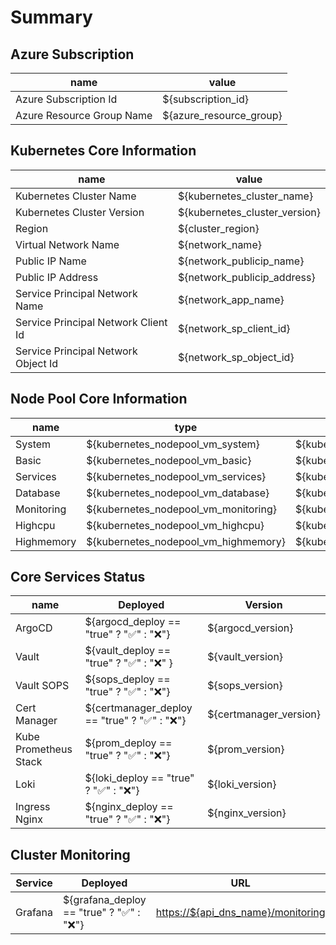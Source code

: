 # Summary

## Azure Subscription

name  | value
------- | --------
Azure Subscription Id | ${subscription_id}
Azure Resource Group Name | ${azure_resource_group}

## Kubernetes Core Information

name  | value
------- | --------
Kubernetes Cluster Name | ${kubernetes_cluster_name}
Kubernetes Cluster Version | ${kubernetes_cluster_version}
Region | ${cluster_region}
Virtual Network Name | ${network_name}
Public IP Name | ${network_publicip_name}
Public IP Address | ${network_publicip_address}
Service Principal Network Name |  ${network_app_name}
Service Principal Network Client Id |  ${network_sp_client_id}
Service Principal Network Object Id |  ${network_sp_object_id}

## Node Pool Core Information

name  | type | min | max
------- | -------- | -------- | --------
System | ${kubernetes_nodepool_vm_system} | ${kubernetes_nodepool_vm_min_system} | ${kubernetes_nodepool_vm_max_system}
Basic | ${kubernetes_nodepool_vm_basic} | ${kubernetes_nodepool_vm_basic_min} | ${kubernetes_nodepool_vm_basic_max}
Services | ${kubernetes_nodepool_vm_services} | ${kubernetes_nodepool_vm_services_min} | ${kubernetes_nodepool_vm_services_max}
Database | ${kubernetes_nodepool_vm_database} | ${kubernetes_nodepool_vm_database_min} | ${kubernetes_nodepool_vm_database_max}
Monitoring | ${kubernetes_nodepool_vm_monitoring} | ${kubernetes_nodepool_vm_monitoring_min}  | ${kubernetes_nodepool_vm_monitoring_max}
Highcpu | ${kubernetes_nodepool_vm_highcpu} | ${kubernetes_nodepool_vm_highcpu_min} | ${kubernetes_nodepool_vm_highcpu_max}
Highmemory | ${kubernetes_nodepool_vm_highmemory} | ${kubernetes_nodepool_vm_highmemory_min} | ${kubernetes_nodepool_vm_highmemory_max}

## Core Services Status

name  | Deployed | Version
------- | -------- | --------
ArgoCD | ${argocd_deploy == "true" ? "✅" : "❌"} | ${argocd_version}
Vault | ${vault_deploy == "true" ? "✅" : "❌" } | ${vault_version}
Vault SOPS | ${sops_deploy == "true" ? "✅" : "❌"} | ${sops_version}
Cert Manager | ${certmanager_deploy == "true" ? "✅" : "❌"} | ${certmanager_version}
Kube Prometheus Stack | ${prom_deploy == "true" ? "✅" : "❌"} | ${prom_version}
Loki | ${loki_deploy == "true" ? "✅" : "❌"} | ${loki_version}
Ingress Nginx | ${nginx_deploy == "true" ? "✅" : "❌"} | ${nginx_version}

## Cluster Monitoring

Service  | Deployed | URL
------- | -------- | --------
Grafana | ${grafana_deploy == "true" ? "✅" : "❌"} | <https://${api_dns_name}/monitoring>
